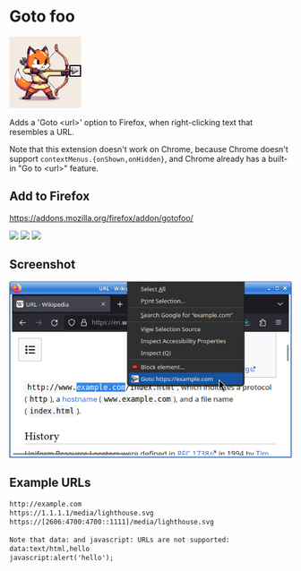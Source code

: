 # Goto foo
![](/src/icon128.png?raw=true)

Adds a 'Goto &lt;url&gt;' option to Firefox, when right-clicking text that resembles a URL.

Note that this extension doesn't work on Chrome, because Chrome doesn't support `contextMenus.{onShown,onHidden}`, and Chrome already has a built-in "Go to &lt;url&gt;" feature.

## Add to Firefox
https://addons.mozilla.org/firefox/addon/gotofoo/  

<picture><img src="https://badgen.net/amo/v/gotofoo"></picture>
<picture><img src="https://badgen.net/amo/users/gotofoo"></picture>
<picture><img src="https://badgen.net/amo/rating/gotofoo"></picture>

## Screenshot
![Screenshot](/misc/screenshot_640x400.png?raw=true)

## Example URLs

```
http://example.com
https://1.1.1.1/media/lighthouse.svg
https://[2606:4700:4700::1111]/media/lighthouse.svg

Note that data: and javascript: URLs are not supported:
data:text/html,hello
javascript:alert('hello');
```
